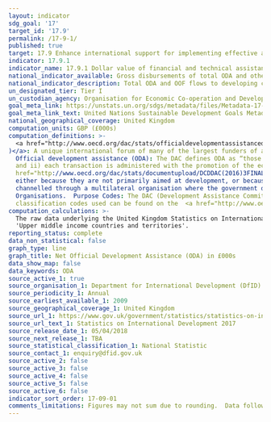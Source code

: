 ```yaml
---
layout: indicator
sdg_goal: '17'
target_id: '17.9'
permalink: /17-9-1/
published: true
target: 17.9 Enhance international support for implementing effective and targeted capacity-building in developing countries to support national plans to implement all the Sustainable Development Goals, including through North-South, South-South and triangular cooperation
indicator: 17.9.1
indicator_name: 17.9.1 Dollar value of financial and technical assistance (including through North-South, South-South and triangular cooperation) committed to developing countries
national_indicator_available: Gross disbursements of total ODA and other official flows from all donors for capacity building and national planning (GBP)
national_indicator_description: Total ODA and OOF flows to developing countries quantify the public effort (excluding export credits) that donors provide to developing countries.
un_designated_tier: Tier I
un_custodian_agency: Organisation for Economic Co-operation and Development (OECD), United Nations Environment (UNEP), World Bank (WB)
goal_meta_link: https://unstats.un.org/sdgs/metadata/files/Metadata-17-09-01.pdf 
goal_meta_link_text: United Nations Sustainable Development Goals Metadata (PDF 209 KB)
national_geographical_coverage: United Kingdom
computation_units: GBP (£000s) 
computation_definitions: >-
  <a href="http://www.oecd.org/dac/stats/officialdevelopmentassistancedefinitionandcoverage.htm">Development Assistance Committee (DAC
)</a>: A unique international forum of many of the largest funders of aid, including 30 DAC Members. The World Bank, IMF and UNDP participate as observers.
  Official development assistance (ODA): The DAC defines ODA as “those flows to countries and territories on the DAC List of ODA Recipients and to multilateral institutions which are i) provided by official agencies, including state and local governments, or by their executive agencies;
  and ii) each transaction is administered with the promotion of the economic development and welfare of developing countries as its main objective; and is concessional in character and conveys a grant element of at least 25 per cent (calculated at a rate of discount of 10 per cent). <a
  href="http://www.oecd.org/dac/stats/documentupload/DCDDAC(2016)3FINAL.pdf">Other official flows (OOF)</a>: Other official flows (excluding officially supported export credits) are defined as transactions by the official sector which do not meet the conditions for eligibility as ODA,
  either because they are not primarily aimed at development, or because they are not sufficiently concessional. Bilateral Aid:  Bilateral aid covers all aid provided by donor countries when the recipient country, sector or project is known. Bilateral aid also includes aid that is
  channelled through a multilateral organisation where the government department determines the country, sector or theme that the funds will be spent on. Multilateral Aid:  This is aid delivered in the form of core contributions to organisations on the DAC List of Multilateral
  Organisations.  Purpose Codes: The DAC (Development Assistance Committee) Secretariat maintains various code lists which are used by donors to report on their aid flows to the DAC databases.  In addition, these codes are used to classify information in the DAC databases. The sector
  classification codes used can be found on the  <a href="http://www.oecd.org/dac/stats/purposecodessectorclassification.htm">OECD website</a>
computation_calculations: >-
  The raw data underlying the United Kingdom Statistics on International Development was summed by donor recipient countries. The DAC classifications used in this indicator are 'Least Developed Country', 'Other low income countries', 'Lower middle income countries and territories' and
  'Upper middle income countries and territories'.
reporting_status: complete
data_non_statistical: false
graph_type: line
graph_title: Net Official Development Assistance (ODA) in £000s
data_show_map: false
data_keywords: ODA
source_active_1: true
source_organisation_1: Department for International Development (DfID)
source_periodicity_1: Annual
source_earliest_available_1: 2009
source_geographical_coverage_1: United Kingdom
source_url_1: https://www.gov.uk/government/statistics/statistics-on-international-development-2017
source_url_text_1: Statistics on International Development 2017
source_release_date_1: 05/04/2018
source_next_release_1: TBA
source_statistical_classification_1: National Statistic
source_contact_1: enquiry@dfid.gov.uk
source_active_2: false
source_active_3: false
source_active_4: false
source_active_5: false
source_active_6: false
indicator_sort_order: 17-09-01
comments_limitations: Figures may not sum due to rounding.  Data follows the UN specification for this indicator. This indicator has been identified in collaboration with topic experts.
---
```

